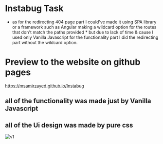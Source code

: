 # Instabug Task
- as for the redirecting 404 page part I could've made it using SPA library or a framework such as Angular
  making a wildcard option for the routes that don't match the paths provided * but due to lack of time &
  cause I used only Vanilla Javascript for the functionality part I did the redirecting part without the wildcard option.
  
# Preview to the website on github pages
https://msamirzayed.github.io/Instabug

## all of the functionality was made just by Vanilla Javascript 

## all of the Ui design was made by pure css

![v1](https://user-images.githubusercontent.com/83171236/171075803-4e852c9d-6437-4234-9256-d9d90e74bb85.png)

